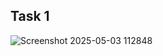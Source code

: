 ## Task 1
![Screenshot 2025-05-03 112848](https://github.com/user-attachments/assets/83e6d9a7-d10a-4955-899e-83d370dea525)
